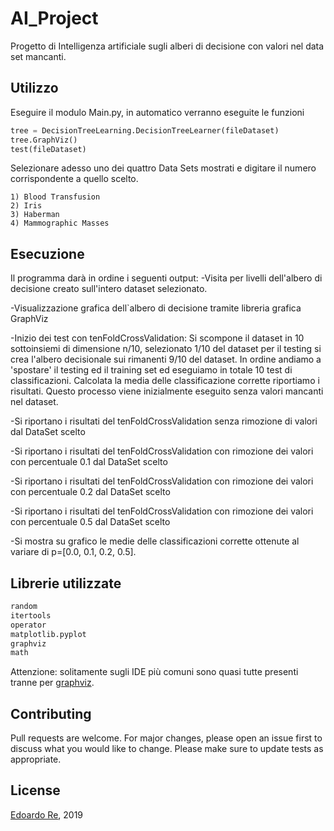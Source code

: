 # AI_Project
Progetto di Intelligenza artificiale sugli alberi di decisione con valori nel data set mancanti.

## Utilizzo
Eseguire il modulo Main.py, in automatico verranno eseguite le funzioni
```python
tree = DecisionTreeLearning.DecisionTreeLearner(fileDataset)
tree.GraphViz()
test(fileDataset)
```
Selezionare adesso uno dei quattro Data Sets mostrati e digitare il numero corrispondente a quello scelto.
```comment
1) Blood Transfusion
2) Iris
3) Haberman
4) Mammographic Masses
```
##

## Esecuzione
Il programma darà in ordine i seguenti output:
-Visita per livelli dell'albero di decisione creato sull'intero dataset selezionato.

-Visualizzazione grafica dell`albero di decisione tramite libreria grafica GraphViz

-Inizio dei test con tenFoldCrossValidation:
Si scompone il dataset in 10 sottoinsiemi di dimensione n/10, selezionato 1/10 del dataset per il testing si crea l'albero decisionale
sui rimanenti 9/10 del dataset. In ordine andiamo a 'spostare' il testing ed il training set ed eseguiamo in totale 10 test di classificazioni.
Calcolata la media delle classificazione corrette riportiamo i risultati. Questo processo viene inizialmente eseguito senza valori mancanti nel dataset.

-Si riportano i risultati del tenFoldCrossValidation senza rimozione di valori dal DataSet scelto

-Si riportano i risultati del tenFoldCrossValidation con rimozione dei valori con percentuale 0.1 dal DataSet scelto

-Si riportano i risultati del tenFoldCrossValidation con rimozione dei valori con percentuale 0.2 dal DataSet scelto

-Si riportano i risultati del tenFoldCrossValidation con rimozione dei valori con percentuale 0.5 dal DataSet scelto

-Si mostra su grafico le medie delle classificazioni corrette ottenute al variare di p=[0.0, 0.1, 0.2, 0.5].

## Librerie utilizzate
```python
random
itertools
operator
matplotlib.pyplot 
graphviz 
math
```
Attenzione: solitamente sugli IDE più comuni sono quasi tutte presenti tranne per [graphviz](https://graphviz.gitlab.io/download/).

## Contributing
Pull requests are welcome. For major changes, please open an issue first to discuss what you would like to change.
Please make sure to update tests as appropriate.

## License
[Edoardo Re](https://github.com/edoardore), 2019
